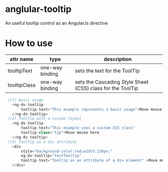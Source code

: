# anglular-tooltip
An useful tooltip control as an AngularJs directive

# How to use

  attr name   |     type        |   description    
--------------| ----------------|-------------------------------------------------------------------
tooltipText   | one-way binding | sets the text for the ToolTip
tooltipClass  | one-way binding | sets the Cascading Style Sheet (CSS) class for the ToolTip


```javascript
 //1) basic usage
   <ng-dv-tooltip
       tooltip-text="This example represents a basic usage">Move mouse here
   </ng-dv-tooltip>
 //2) ToolTip with a custom layout
   <ng-dv-tooltip
       tooltip-text="This example uses a custom CSS class"
       tooltip-class="tip">Move mouse here
   </ng-dv-tooltip>
 //3) ToolTip as a div attribute
   <div
       style="background-color:red;width:150px;"
       ng-dv-tooltip="testTooltip"
       tooltip-text="Tooltip as an attribute of a div element" >Move mouse here
   </div>
```
